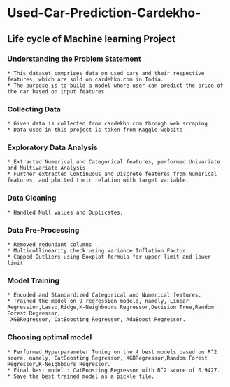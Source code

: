 # Used-Car-Prediction-Cardekho-

## Life cycle of Machine learning Project

### Understanding the Problem Statement
    * This dataset comprises data on used cars and their respective features, which are sold on cardehko.com in India.
    * The purpose is to build a model where user can predict the price of the car based on input features.
    
### Collecting Data
    * Given data is collected from cardekho.com through web scraping
    * Data used in this project is taken from Kaggle website
### Exploratory Data Analysis
    * Extracted Numerical and Categorical features, performed Univariate and Multivariate Analysis.
    * Further extracted Continuous and Discrete features from Numerical features, and plotted their relation with target variable.
### Data Cleaning
    * Handled Null values and Duplicates.
### Data Pre-Processing
    * Removed redundant columns
    * Multicollinearity check using Variance Inflation Factor
    * Capped Outliers using Boxplot formula for upper limit and lower limit
### Model Training
    * Encoded and Standardized Categorical and Numerical features.
    * Trained the model on 9 regression models, namely, Linear Regression,Lasso,Ridge,K-Neighbours Regressor,Decision Tree,Random Forest Regressor,
     XGBRegressor, CatBoosting Regressor, AdaBoost Regressor.
### Choosing optimal model
    * Performed Hyperparameter Tuning on the 4 best models based on R^2 score, namely, CatBoosting Regressor, XGBRegressor,Random Forest Regressor,K-Neighbours Regressor.
    * Final best model : CatBoosting Regressor with R^2 score of 0.9427.
    * Save the best trained model as a pickle file.
